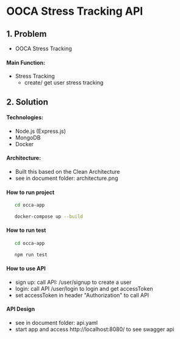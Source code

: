 # OOCA Stress Tracking API
## 1. Problem
- OOCA Stress Tracking
#### Main Function:

- Stress Tracking
    - create/ get user stress tracking

## 2. Solution
#### Technologies:
- Node.js (Express.js)
- MongoDB
- Docker

#### Architecture:
- Built this based on the Clean Architecture
- see in document folder: architecture.png

#### How to run project
```bash
   cd occa-app
   
   docker-compose up --build
```
#### How to run test

```bash
   cd occa-app
   
   npm run test
```
#### How to use API
- sign up: call API: /user/signup to create a user
- login: call API /user/login to login and get accessToken
- set accessToken in header "Authorization" to call API

#### API Design
- see in document folder: api.yaml
- start app and access http://localhost:8080/ to see swagger api